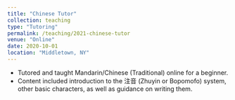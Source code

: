 ```yaml
---
title: "Chinese Tutor"
collection: teaching
type: "Tutoring"
permalink: /teaching/2021-chinese-tutor
venue: "Online"
date: 2020-10-01
location: "Middletown, NY"
---
```


- Tutored and taught Mandarin/Chinese (Traditional) online for a beginner. 
- Content included introduction to the 注音 (Zhuyin or Bopomofo) system, other basic characters, as well as guidance on writing them.